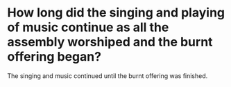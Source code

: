 # How long did the singing and playing of music continue as all the assembly worshiped and the burnt offering began?

The singing and music continued until the burnt offering was finished.
